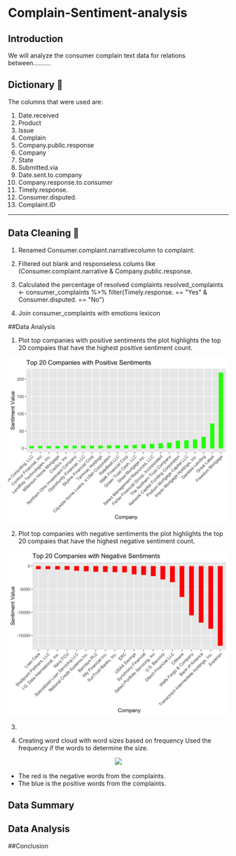 # Complain-Sentiment-analysis

## Introduction
We will analyze the consumer complain text data for relations between.......... <br>

## Dictionary 📖
The columns that were used are: 
1. Date.received
2. Product
3. Issue
4. Complain
5. Company.public.response
6. Company
7. State
8. Submitted.via
9. Date.sent.to.company
10. Company.response.to.consumer
11. Timely.response.
12. Consumer.disputed.
13. Complaint.ID              

---
## Data Cleaning 🧹
1. Renamed Consumer.complaint.narrativecolumn to complaint.
   
3. Filtered out blank and responseless colums like (Consumer.complaint.narrative & Company.public.response.
   
4. Calculated the percentage of resolved complaints
   resolved_complaints <- consumer_complaints %>%
  filter(Timely.response. == "Yes" & Consumer.disputed. == "No")
5. Join consumer_complaints with emotions lexicon



##Data Analysis
1. Plot top companies with positive sentiments
   the plot highlights the top 20 compaies that have the highest positive sentiment count.
<div align = "center">
<img src = "Images/Positive sentiment companies.png" width = "700")>
</div>

2. Plot top companies with negative sentiments
   the plot highlights the top 20 compaies that have the highest negative sentiment count.
<div align = "center">
<img src = "Images/negative complaint companies.png" width = "700")>
</div>

3. 


4. Creating word cloud with word sizes based on frequency
   Used the frequency if the words to determine the size. 
<div align = "center">
<img src = "Images/Wordcloud.pngg" width = "700")>
</div>

- The red is the negative words from the complaints.
- The blue is the positive words from the complaints.


## Data Summary



## Data Analysis



##Conclusion
